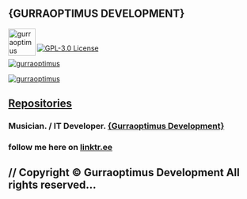 <img align="right" alt="gurraoptimus" width="0px" src="https://www.gurraoptimus.se/img/ico.png" />
<!--<img src="https://www.gurraoptimus.se/img/gurraoptimus.jpg" />-->
<!--<img src="https://www.gurraoptimus.se/img/github-4.jpg" />-->
<!--<img src="https://www.gurraoptimus.se/img/github.jpg"/>-->
<!--<img src="https://www.gurraoptimus.se/img/{G}.png"/>-->

## {GURRAOPTIMUS DEVELOPMENT}
<a href="https://gurraoptimus.se/">
  <img align="left" alt="gurraoptimus" width="55px" src="https://gurraoptimus.se/icon/favicon.ico" />
</a>
<br>

[![GPL-3.0 License][license-shield]][license-url]

<a href="https://github.com/gurraoptimus">
<p align="left"> <img src="https://github-readme-stats.vercel.app/api?username=gurraoptimus&count_private=true&show_icons=true&include_all_commits=true&theme=merko" alt="gurraoptimus" />

</a>
<a href="https://github.com/gurraoptimus">
  <p align="left"> <img src="https://github-readme-stats.vercel.app/api/top-langs/?username=gurraoptimus&layout=compact&theme=merko" alt="gurraoptimus" />
</a>

## [Repositories](https://github.com/gurraoptimus?tab=repositories) 
### Musician. / IT Developer. [ {Gurraoptimus Development} ](https://gurraoptimus.se/)
### follow me here on [linktr.ee](https://linktr.ee/gurraoptimus)
## // Copyright &copy; Gurraoptimus Development All rights reserved&mldr;


[license-shield]: https://img.shields.io/github/license/gurraoptimus/gurraoptimus.svg?-style=flat-square
[license-url]: https://github.com/gurraoptimus/gurraoptimus/blob/main/LICENSE
